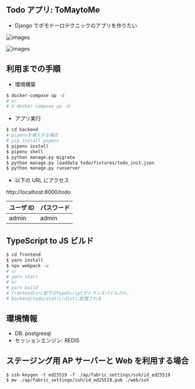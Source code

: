 ## Todo アプリ: ToMaytoMe

- Django でポモドーロテクニックのアプリを作りたい

![images](http://www.rinsymbol.sakura.ne.jp/github_images/tomaytome/tomaytome_01.png)

![images](http://www.rinsymbol.sakura.ne.jp/github_images/tomaytome/tomaytome_04.png)

## 利用までの手順

- 環境構築

```sh
$ docker-compose up -d
# or
# $ docker compose up -d
```

- アプリ実行

```sh
$ cd backend
# pipenvを導入する場合
# pip install pipenv
$ pipenv install
$ pipenv shell
$ python manage.py migrate
$ python manage.py loaddata todo/fixtures/todo_init.json
$ python manage.py runserver
```

- 以下の URL にアクセス

http://localhost:8000/todo

| ユーザ ID | パスワード |
| --------- | ---------- |
| admin     | admin      |

## TypeScript to JS ビルド

```sh
$ cd frontend
$ yarn install
$ npx webpack -w
# or
# yarn start
# or
# yarn build
# frontend/src配下のTypeScriptがトランスパイルされ、
# backend/todo/static/distに配置される
```

## 環境情報

- DB: postgresql
- セッションエンジン: REDIS

## ステージング用 AP サーバーと Web を利用する場合

```shell
$ ssh-keygen -t ed25519 -f ./ap/fabric_settings/ssh/id_ed25519
$ mv ./ap/fabric_settings/ssh/id_ed25519.pub ./web/ssh
```
